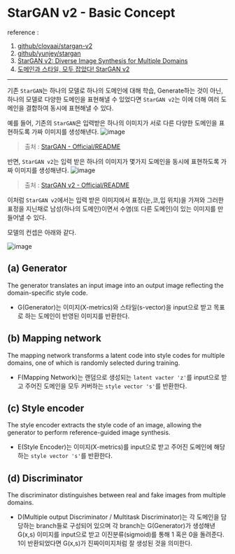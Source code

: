 # StarGAN v2 - Basic Concept

reference :
1. [github/clovaai/stargan-v2](https://github.com/clovaai/stargan-v2)
2. [github/yunjey/stargan](https://github.com/yunjey/stargan)
3. [StarGAN v2: Diverse Image Synthesis for Multiple Domains](https://arxiv.org/pdf/1912.01865.pdf)
4. [도메인과 스타일, 모두 잡았다! StarGAN v2](https://comlini8-8.tistory.com/13)
---
기존 `StarGAN`는 하나의 모델로 하나의 도메인에 대해 학습, Generate하는 것이 아닌, 하나의 모델로 다양한 도메인을 표현해낼 수 있었다면 `StarGAN v2`는 이에 더해 여러 도메인을 결합하여 동시에 표현해낼 수 있다.

예를 들어, 기존의 `StarGAN`은 입력받은 하나의 이미지가 서로 다른 다양한 도메인을 표현하도록 가짜 이미지를 생성해낸다.
![image](https://github.com/yunjey/stargan/raw/master/jpg/main.jpg)
>출처 : [StarGAN - Official/README](https://github.com/yunjey/stargan/blob/master/README.md)

반면, `StarGAN v2`는 입력 받은 하나의 이미지가 몇가지 도메인을 동시에 표현하도록 가짜 이미지를 생성해낸다.
![image](https://github.com/clovaai/stargan-v2/raw/master/assets/teaser.jpg)
>출처 : [StarGAN v2 - Official/README](https://github.com/clovaai/stargan-v2/blob/master/README.md)

이처럼 `StarGAN v2`에서는 입력 받은 이미지에서 표정(눈,코,입 위치)을 가져와 그러한 표정을 지닌채로 남성(하나의 도메인)이면서 수염(또 다른 도메인)이 있는 이미지를 만들어낼 수 있다.

모델의 컨셉은 아래와 같다.

![image](https://img1.daumcdn.net/thumb/R1280x0/?scode=mtistory2&fname=https%3A%2F%2Fblog.kakaocdn.net%2Fdn%2Fcv0Rdo%2FbtqCSXrGFiK%2FnpcOMdpkHvRY2KSjFaDkq0%2Fimg.png)

## (a) Generator
The generator translates an input image into an output image reflecting the domain-specific style code.
- G(Generator)는 이미지(X-metrics)와 스타일(s-vector)을 input으로 받고 목표로 하는 도메인이 반영된 이미지를 반환한다.

## (b) Mapping network
The mapping network transforms a latent code into style codes for multiple domains, one of which is randomly selected during training.
- F(Mapping Network)는 랜덤으로 생성되는 `latent vacter 'z'`를 input으로 받고 주어진 도메인을 모두 커버하는 `style vector 's'`를 반환한다.

## (c) Style encoder
The style encoder extracts the style code of an image, allowing the generator to perform reference-guided image synthesis.
- E(Style Encoder)는 이미지(X-metrics)를 input으로 받고 주어진 도메인에 해당하는 `style vector 's'`를 반환한다.

## (d) Discriminator
The discriminator distinguishes between real and fake images from multiple domains.
- D(Multiple output Discriminator / Multitask Discriminator)는 각 도메인을 담당하는 branch들로 구성되어 있으며 각 branch는 G(Generator)가 생성해낸 G(x,s) 이미지를 input으로 받고 이진분류(sigmoid)를 통해 1 혹은 0을 돌려준다. 1이 반환되었다면 G(x,s)가 진짜이미지처럼 잘 생성된 것을 의미한다.


